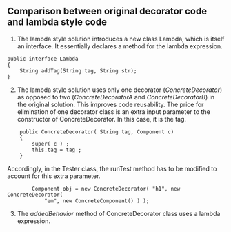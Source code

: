 ## Comparison between original decorator code and lambda style code
1. The lambda style solution introduces a new class Lambda, which is itself an interface.  It essentially declares a method for the lambda expression.
```
public interface Lambda
{
    String addTag(String tag, String str);
}
```
2. The lambda style solution uses only one decorator (*ConcreteDecorator*) as opposed to two (*ConcreteDecoratorA* and *ConcreteDecoratorB*) in the original solution.  This improves code reusability.  The price for elimination of one decorator class is an extra input parameter to the constructor of ConcreteDecorator.  In this case, it is the tag.
```
    public ConcreteDecorator( String tag, Component c)
    {
        super( c ) ;
        this.tag = tag ;
    }

```
Accordingly, in the Tester class, the runTest method has to be modified to account for this extra parameter.
```
        Component obj = new ConcreteDecorator( "h1", new ConcreteDecorator(
            "em", new ConcreteComponent() ) );
```
3. The *addedBehavior* method of ConcreteDecorator class uses a lambda expression.
